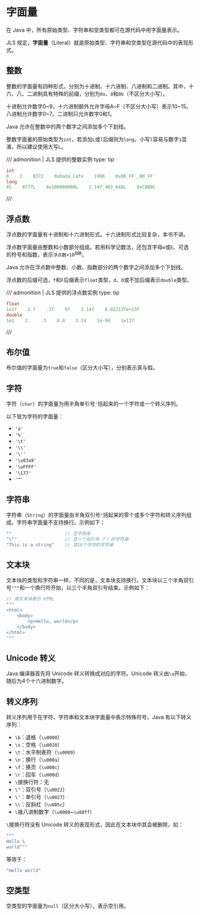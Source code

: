 # 字面量

在 Java 中，所有原始类型、字符串和空类型都可在源代码中用字面量表示。

JLS 规定，**字面量**（Literal）就是原始类型、字符串和空类型在源代码中的表现形式。

## 整数

整数的字面量有四种形式，分别为十进制、十六进制、八进制和二进制。其中，十六、八、二进制具有特殊的前缀，分别为`0x`、`0`和`0b`（不区分大小写）。

十进制允许数字0\~9，十六进制额外允许字母A\~F（不区分大小写）表示10\~15。八进制允许数字0~7。二进制只允许数字0和1。

Java 允许在整数中的两个数字之间添加多个下划线。

整数字面量的原始类型为`int`，若添加`L`或`l`后缀则为`long`。小写`l`容易与数字`1`混淆，所以建议使用大写`L`。

/// admonition | JLS 提供的整数实例
    type: tip
```java
int
0    2    0372    0xDada_Cafe    1996    0x00_FF__00_FF
long
0l    0777L    0x100000000L    2_147_483_648L    0xC0B0L
```
///

## 浮点数

浮点数的字面量有十进制和十六进制形式。十六进制形式比较复杂，本书不讲。

浮点数字面量由整数和小数部分组成。若用科学记数法，还包含字母`e`或`E`、可选的符号和指数，表示<code>浮点数&times;10<sup>指数</sup></code>。

Java 允许在浮点数中整数、小数、指数部分的两个数字之间添加多个下划线。

浮点数的后缀可选，`f`和`F`后缀表示`float`类型，`d`、`D`或不加后缀表示`double`类型。

/// admonition | JLS 提供的浮点数实例
    type: tip
```java
float
1e1f    2.f    .3f    0f    3.14f    6.022137e+23f
double
1e1    2.    .3    0.0    3.14    1e-9d    1e137
```
///

## 布尔值

布尔值的字面量为`true`和`false`（区分大小写），分别表示真与假。

## 字符

字符（`char`）的字面量为用半角单引号`'`括起来的一个字符或一个转义序列。

以下皆为字符的字面量：

- `'a'`
- `'%'`
- `'\t'`
- `'\\'`
- `'\''`
- `'\u03a9'`
- `'\uFFFF'`
- `'\177'`
- `'™'`

## 字符串

字符串（`String`）的字面量由半角双引号`"`括起来的零个或多个字符和转义序列组成。字符串字面量不支持换行。示例如下：

```java
""                    // 空字符串
"\""                  // 含一个双引号（"）的字符串
"This is a string"    // 含16个字符的字符串
```

## 文本块

文本块的类型和字符串一样，不同的是，文本块支持换行。文本块以三个半角双引号`"""`和一个换行符开始，以三个半角双引号结束。示例如下：

```java
// 用文本块表示 HTML
"""
<html>
    <body>
        <p>Hello, world</p>
    </body>
</html>
"""
```

## Unicode 转义

Java 编译器首先将 Unicode 转义转换成对应的字符。Unicode 转义由`\u`开始，随后为4个十六进制数字。

## 转义序列

转义序列用于在字符、字符串和文本块字面量中表示特殊符号。Java 有以下转义序列：

- `\b`：退格（`\u0008`）
- `\s`：空格（`\u0020`）
- `\t`：水平制表符（`\u0009`）
- `\n`：换行（`\u000a`）
- `\f`：换页（`\u000c`）
- `\r`：回车（`\u000d`）
- `\`接换行符：无
- `\"`：双引号（`\u0022`）
- `\'`：单引号（`\u0027`）
- `\\`：反斜杠（`\u005c`）
- `\`接八进制数字（`\u0000`~`\u00ff`）

`\`接换行符没有 Unicode 转义的表现形式，因此在文本块中其会被删除，如：

```java
"""
Hello \
world"""
```

等效于：

```java
"Hello world"
```

## 空类型

空类型的字面量为`null`（区分大小写），表示空引用。
